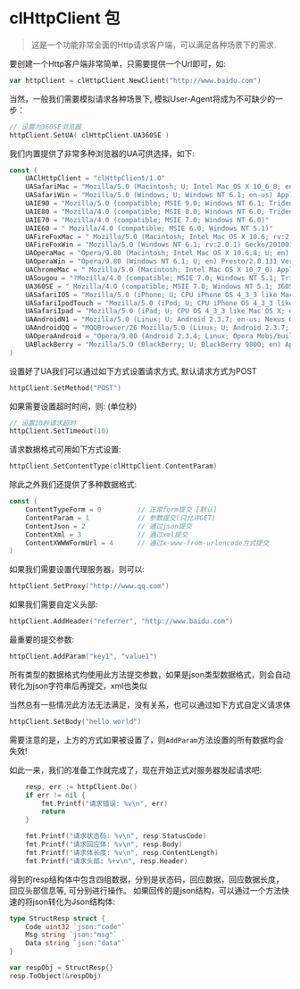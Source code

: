 # clHttpClient 包

> 这是一个功能非常全面的Http请求客户端，可以满足各种场景下的需求.

要创建一个Http客户端非常简单，只需要提供一个Url即可，如:
```go
var httpClient = clHttpClient.NewClient("http://www.baidu.com")
```

当然，一般我们需要模拟请求各种场景下, 模拟User-Agent将成为不可缺少的一步：
```go
// 设置为360SE浏览器
httpClient.SetUA( clHttpClient.UA360SE )
```
我们内置提供了非常多种浏览器的UA可供选择，如下:
```go
const (
	UAClHttpClient = "clHttpClient/1.0"
	UASafariMac = "Mozilla/5.0 (Macintosh; U; Intel Mac OS X 10_6_8; en-us) AppleWebKit/534.50 (KHTML, like Gecko) Version/5.1 Safari/534.50"
	UASafariWin = "Mozilla/5.0 (Windows; U; Windows NT 6.1; en-us) AppleWebKit/534.50 (KHTML, like Gecko) Version/5.1 Safari/534.50"
	UAIE90 = "Mozilla/5.0 (compatible; MSIE 9.0; Windows NT 6.1; Trident/5.0"
	UAIE80 = "Mozilla/4.0 (compatible; MSIE 8.0; Windows NT 6.0; Trident/4.0)"
	UAIE70 = "Mozilla/4.0 (compatible; MSIE 7.0; Windows NT 6.0)"
	UAIE60 = " Mozilla/4.0 (compatible; MSIE 6.0; Windows NT 5.1)"
	UAFireFoxMac = " Mozilla/5.0 (Macintosh; Intel Mac OS X 10.6; rv:2.0.1) Gecko/20100101 Firefox/4.0.1"
	UAFireFoxWin = "Mozilla/5.0 (Windows NT 6.1; rv:2.0.1) Gecko/20100101 Firefox/4.0.1"
	UAOperaMac = "Opera/9.80 (Macintosh; Intel Mac OS X 10.6.8; U; en) Presto/2.8.131 Version/11.11"
	UAOperaWin = "Opera/9.80 (Windows NT 6.1; U; en) Presto/2.8.131 Version/11.11"
	UAChromeMac = " Mozilla/5.0 (Macintosh; Intel Mac OS X 10_7_0) AppleWebKit/535.11 (KHTML, like Gecko) Chrome/17.0.963.56 Safari/535.11"
	UASougou = "?Mozilla/4.0 (compatible; MSIE 7.0; Windows NT 5.1; Trident/4.0; SE 2.X MetaSr 1.0; SE 2.X MetaSr 1.0; .NET CLR 2.0.50727; SE 2.X MetaSr 1.0)"
	UA360SE = " Mozilla/4.0 (compatible; MSIE 7.0; Windows NT 5.1; 360SE)"
	UASafariIOS = "Mozilla/5.0 (iPhone; U; CPU iPhone OS 4_3_3 like Mac OS X; en-us) AppleWebKit/533.17.9 (KHTML, like Gecko) Version/5.0.2 Mobile/8J2 Safari/6533.18.5"
	UASafariIpodTouch = "Mozilla/5.0 (iPod; U; CPU iPhone OS 4_3_3 like Mac OS X; en-us) AppleWebKit/533.17.9 (KHTML, like Gecko) Version/5.0.2 Mobile/8J2 Safari/6533.18.5"
	UASafariIpad = "Mozilla/5.0 (iPad; U; CPU OS 4_3_3 like Mac OS X; en-us) AppleWebKit/533.17.9 (KHTML, like Gecko) Version/5.0.2 Mobile/8J2 Safari/6533.18.5"
	UAAndroidN1 = "Mozilla/5.0 (Linux; U; Android 2.3.7; en-us; Nexus One Build/FRF91) AppleWebKit/533.1 (KHTML, like Gecko) Version/4.0 Mobile Safari/533.1"
	UAAndroidQQ = "MQQBrowser/26 Mozilla/5.0 (Linux; U; Android 2.3.7; zh-cn; MB200 Build/GRJ22; CyanogenMod-7) AppleWebKit/533.1 (KHTML, like Gecko) Version/4.0 Mobile Safari/533.1"
	UAOperaAndroid = "Opera/9.80 (Android 2.3.4; Linux; Opera Mobi/build-1107180945; U; en-GB) Presto/2.8.149 Version/11.10"
	UABlackBerry = "Mozilla/5.0 (BlackBerry; U; BlackBerry 9800; en) AppleWebKit/534.1+ (KHTML, like Gecko) Version/6.0.0.337 Mobile Safari/534.1+"
)
```

设置好了UA我们可以通过如下方式设置请求方式, 默认请求方式为POST
```go
httpClient.SetMethod("POST")
```

如果需要设置超时时间，则: (单位秒)
```go
// 设置10秒请求超时
httpClient.SetTimeout(10)
```

请求数据格式可用如下方式设置:
```go
httpClient.SetContentType(clHttpClient.ContentParam)
```
除此之外我们还提供了多种数据格式:
```go
const (
	ContentTypeForm = 0			// 正常form提交 [默认]
	ContentParam = 1			// 参数提交(只允许GET)
	ContentJson = 2				// 通过json提交
	ContentXml = 3				// 通过xml提交
	ContentXWWWFormUrl = 4		// 通过x-www-from-urlencode方式提交
)
```

如果我们需要设置代理服务器，则可以:
```go
httpClient.SetProxy("http://www.qq.com")
```

如果我们需要自定义头部:
```go
httpClient.AddHeader("referrer", "http://www.baidu.com")
```

最重要的提交参数:
```go
httpClient.AddParam("key1", "value1")
```
所有类型的数据格式均使用此方法提交参数，如果是json类型数据格式，则会自动转化为json字符串后再提交，xml也类似

当然总有一些情况此方法无法满足，没有关系，也可以通过如下方式自定义请求体
```go
httpClient.SetBody("hello world")
```
需要注意的是，上方的方式如果被设置了，则`AddParam`方法设置的所有数据均会失效!

如此一来，我们的准备工作就完成了，现在开始正式对服务器发起请求吧:
```go
	resp, err := httpClient.Do()
	if err != nil {
		fmt.Printf("请求错误: %v\n", err)
		return
	}

	fmt.Printf("请求状态码: %v\n", resp.StatusCode)
	fmt.Printf("请求回应体: %v\n", resp.Body)
	fmt.Printf("请求体长度: %v\n", resp.ContentLength)
	fmt.Printf("请求头部: %+v\n", resp.Header)
```
得到的resp结构体中包含四组数据，分别是状态码，回应数据，回应数据长度，回应头部信息等, 可分别进行操作。
如果回传的是json结构，可以通过一个方法快速的将json转化为Json结构体:

```go
type StructResp struct {
	Code uint32 `json:"code"`
	Msg string `json:"msg"`
	Data string `json:"data"`
}

var respObj = StructResp{}
resp.ToObject(&respObj)
```